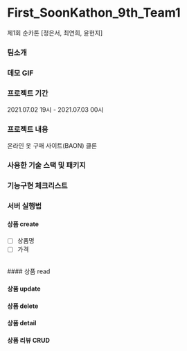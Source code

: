 # First_SoonKathon_9th_Team1
제1회 순카톤 [정은서, 최연희, 윤현지]

### 팀소개

### 데모 GIF

### 프로젝트 기간
2021.07.02 19시 - 2021.07.03 00시
### 프로젝트 내용
온라인 옷 구매 사이트(BAON) 클론
### 사용한 기술 스택 및 패키지

### 기능구현 체크리스트

### 서버 실행법


#### 상품 create
- [ ] 상품명
- [ ] 가격

<br>
#### 상품 read

#### 상품 update

#### 상품 delete

#### 상품 detail



#### 상품 리뷰 CRUD
